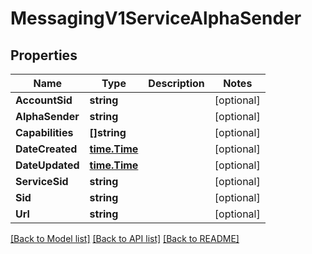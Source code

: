 # MessagingV1ServiceAlphaSender

## Properties

Name | Type | Description | Notes
------------ | ------------- | ------------- | -------------
**AccountSid** | **string** |  | [optional] 
**AlphaSender** | **string** |  | [optional] 
**Capabilities** | **[]string** |  | [optional] 
**DateCreated** | [**time.Time**](time.Time.md) |  | [optional] 
**DateUpdated** | [**time.Time**](time.Time.md) |  | [optional] 
**ServiceSid** | **string** |  | [optional] 
**Sid** | **string** |  | [optional] 
**Url** | **string** |  | [optional] 

[[Back to Model list]](../README.md#documentation-for-models) [[Back to API list]](../README.md#documentation-for-api-endpoints) [[Back to README]](../README.md)


